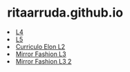 # ritaarruda.github.io

<li><a href="L4" Target="_blank">L4</a></li>
<li><a href="L5" Target="_blank">L5</a></li>
<li><a href="Curriculo-Elon-L2" Target="_blank">Curriculo Elon L2</a></li>
<li><a href="MirroFashion-L3" Target="_blank">Mirror Fashion L3</a></li>
<li><a href="MirrorFashion2-L3" Target="_blank">Mirror Fashion L3 2</a></li>

